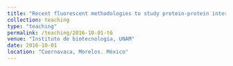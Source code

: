 ```yaml
---
title: "Recent fluorescent methodologies to study protein-protein interaction"
collection: teaching
type: "teaching"
permalink: /teaching/2016-10-01-t6
venue: "Instituto de biotecnología, UNAM"
date: 2016-10-01
location: "Cuernavaca, Morelos. México"
---
```

